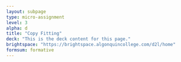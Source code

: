 ```yaml
---
layout: subpage
type: micro-assignment
level: 3
alpha: d
title: "Copy Fitting"
deck: "This is the deck content for this page."
brightspace: "https://brightspace.algonquincollege.com/d2l/home"
formsum: formative
---
```

